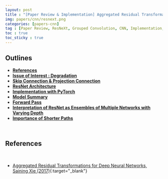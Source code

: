 ```yaml
---
layout: post
title : "[Paper Review & Implementation] Aggregated Residual Transformations for Deep Neural Networks (ResNeXt, Grouped Convolution, 2017)"
img: papers/cnn/resnext.png
categories: [papers-cnn]  
tag : [Paper Review, ResNeXt, Grouped Convolution, CNN, Implementation, PyTorch]
toc : true
toc_sticky : true
---
```


## **Outlines** 
- [**References**](#references)
- [**Issue of Interest : Degradation**](#issue-of-interest---degradation)
- [**Skip Connection & Projection Connection**](#skip-connection-and-projection-connection)
- [**ResNet Architecture**](#resnet-architecture)
- [**Implementation with PyTorch**](#implementation-with-pytorch)
- [**Model Summary**](#model-summary)
- [**Forward Pass**](#forward-pass)
- [**Interpretation of ResNet as Ensembles of Multiple Networks with Varying Depth**](#interpretation-of-resnet-as-ensembles-of-multiple-networks-with-varying-depth**)
- [**Importance of Shorter Paths**](#importance-of-shorter-paths)

<br/>

## **References**

<br/>

- [Aggregated Residual Transformations for Deep Neural Networks, Saining Xie (2017)](https://arxiv.org/abs/1611.05431){:target="_blank"}


